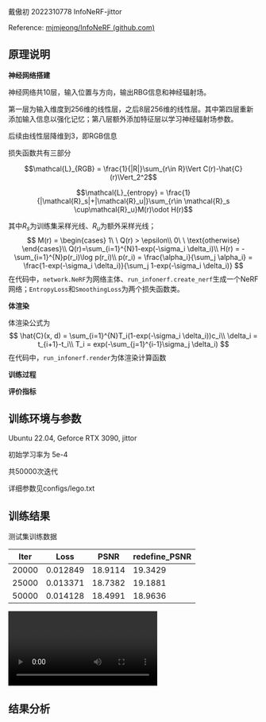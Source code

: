 戴傲初 2022310778 InfoNeRF-jittor

Reference: [mjmjeong/InfoNeRF (github.com)](https://github.com/mjmjeong/InfoNeRF)

## 原理说明

**神经网络搭建**

神经网络共10层，输入位置与方向，输出RBG信息和神经辐射场。

第一层为输入维度到256维的线性层，之后8层256维的线性层。其中第四层重新添加输入信息以强化记忆；第八层额外添加特征层以学习神经辐射场参数。

后续由线性层降维到3，即RGB信息

损失函数共有三部分

$$\mathcal{L}_{RGB} = \frac{1}{|R|}\sum_{r\in R}\Vert C(r)-\hat{C}(r)\Vert_2^2$$

$$\mathcal{L}_{entropy} = \frac{1}{|\mathcal{R}_s|+|\mathcal{R}_u|}\sum_{r\in \mathcal{R}_s \cup\mathcal{R}_u}M(r)\odot H(r)$$

其中$R_s$为训练集采样光线、$R_u$为额外采样光线；
$$
M(r) = 
\begin{cases}
1\ \ Q(r) > \epsilon\\
0\ \ \text{otherwise}
\end{cases}\\
Q(r)=\sum_{i=1}^{N}1-exp(-\sigma_i \delta_i)\\
H(r) = -\sum_{i=1}^{N}p(r_i)\log p(r_i)\\
p(r_i) = \frac{\alpha_i}{\sum_j \alpha_i} = \frac{1-exp(-\sigma_i \delta_i)}{\sum_j 1-exp(-\sigma_i \delta_i)}
$$
在代码中，`network.NeRF`为网络主体、`run_infonerf.create_nerf`生成一个NeRF网络；`EntropyLoss`和`SmoothingLoss`为两个损失函数类。



**体渲染**

体渲染公式为
$$
\hat{C}(x, d) = \sum_{i=1}^{N}T_i(1-exp(-\sigma_i \delta_i))c_i\\
\delta_i = t_{i+1}-t_i\\
T_i = exp(-\sum_{j=1}^{i-1}\sigma_j \delta_i)
$$
在代码中，`run_infonerf.render`为体渲染计算函数

**训练过程**

**评价指标**



## 训练环境与参数

Ubuntu 22.04, Geforce RTX 3090, jittor

初始学习率为 5e-4

共50000次迭代

详细参数见configs/lego.txt



## 训练结果

测试集训练数据

| Iter  | Loss     | PSNR    | redefine_PSNR |
| ----- | -------- | ------- | ------------- |
| 20000 | 0.012849 | 18.9114 | 19.3429       |
| 25000 | 0.013371 | 18.7382 | 19.1881       |
| 50000 | 0.014128 | 18.4991 | 18.9636       |



<video src="D:\Courses\2022Autumn\grap\Infonerf-jittor\report\lego_spiral_050000_rgb.mp4"></video>

## 结果分析

